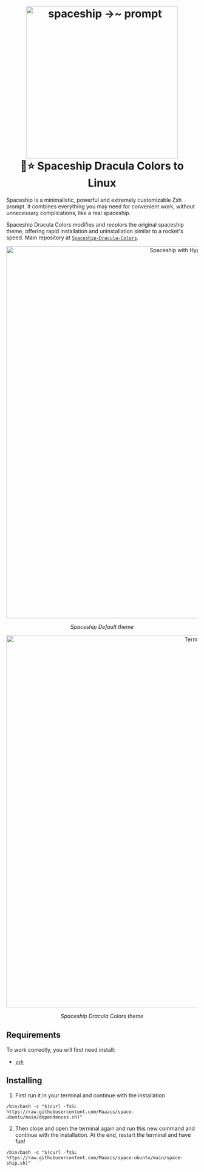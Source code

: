 <h1 align="center">
  <a href="https://github.com/spaceship-prompt/spaceship-prompt">
    <img alt="spaceship →~ prompt" src="https://cloud.githubusercontent.com/assets/3459374/21679181/46e24706-d34b-11e6-82ee-5efb3d2ba70f.png" width="400">
  </a>
  <br>🚀⭐ Spaceship Dracula Colors to Linux <br>
</h1>


Spaceship is a minimalistic, powerful and extremely customizable Zsh prompt. It combines everything you may need for convenient work, without unnecessary complications, like a real spaceship.

Spaceship Dracula Colors modifies and recolors the original spaceship theme, offering rapid installation and uninstallation similar to a rocket's speed. Main repository at [`Spaceship-Dracula-Colors`](https://github.com/Maaacs/Spaceship-Dracula-Colors).


<p align="center">
  <img alt="Spaceship with Hyper and One Dark" src="https://user-images.githubusercontent.com/10276208/36086434-5de52ace-0ff2-11e8-8299-c67f9ab4e9bd.gif" width="980px">
</p>
<p align="center"><em>Spaceship Default theme</em></p>

<p align="center">
<img width="980px" alt="Terminal" src="https://github.com/Maaacs/Spaceship-Dracula-Colors/assets/56925726/33867605-0b60-4878-9352-ff79b32a006a">
</p>
<p align="center"><em>Spaceship Dracula Colors theme</em></p>


## Requirements

To work correctly, you will first need install:

- [`zsh`](https://github.com/ohmyzsh/ohmyzsh/wiki/Installing-ZSH) 

## Installing

1. First run it in your terminal and continue with the installation
```
/bin/bash -c "$(curl -fsSL https://raw.githubusercontent.com/Maaacs/space-ubuntu/main/dependences.sh)"
```

2. Then close and open the terminal again and run this new command and continue with the installation. At the end, restart the terminal and have fun!

```
/bin/bash -c "$(curl -fsSL https://raw.githubusercontent.com/Maaacs/space-ubuntu/main/space-ship.sh)"
```
